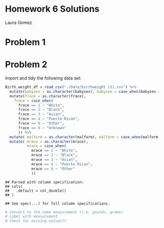 Homework 6 Solutions
================
Laura Gomez

# Problem 1

# Problem 2

Import and tidy the following data set:

``` r
Birth_weight_df = read_csv("./Data/birthweight (1).csv") %>%
  mutate(babysex = as.character(babysex), babysex = case_when(babysex == 1 ~ "male", babysex == 2 ~ "female" )) %>%
  mutate(frace = as.character(frace),
    frace = case_when(
      frace == 1 ~ "White", 
      frace == 2 ~ "Black", 
      frace == 3 ~ "Asian",
      frace == 4 ~ "Puerto Rican",
      frace == 8 ~ "Other",
      frace == 9 ~ "Unknown"
      )) %>%
  mutate( malform = as.character(malform), malform = case_when(malform == 0 ~ "absent", malform == 1 ~ "present" ))  %>%
  mutate( mrace = as.character(mrace), 
          mrace = case_when(
            mrace == 1 ~ "White", 
            mrace == 2 ~ "Black",
            mrace == 3 ~ "Asian",
            mrace == 4 ~ "Puerto Rican",
            mrace == 8 ~ "Other"
            ))
```

    ## Parsed with column specification:
    ## cols(
    ##   .default = col_double()
    ## )

    ## See spec(...) for full column specifications.

``` r
# Convert to the same measurement (i.e. pounds, grams)
# Label with measurement
# Check for missing values??
```
